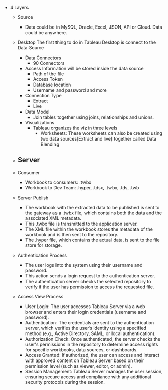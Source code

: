 - 4 Layers
  - Source
    - Data could be in MySQL, Oracle, Excel, JSON, API or Cloud. Data could be anywhere.
  - Desktop
    The first thing to do in Tableau Desktop is connect to the Data Source
    - Data Connectors
      - 90 Connectors
    - Access Information will be stored inside the data source
      - Path of the file
      - Access Token
      - Database location
      - Username and password and more
    - Connection Type
      - Extract
      - Live
    - Data Model
      - Join tables together using joins, relationships and unions.
    - Visualizations
      - Tableau organizes the viz in three levels
        - Worksheets: These worksheets can also be created using two data sources[Extract and live] together called Data Blending
  - Server
    - 
  - Consumer
    - Workbook to consumers: .twbx
    - Workbook to Dev Team: .hyper, .tdsx, .twbx, .tds, .twb

  - Server Publish
    - The workbook with the extracted data to be published is sent to the gateway as a .twbx file, which contains both the data and the associated XML metadata.
    - This .twbx file is transmitted to the application server.
    - The XML file within the workbook stores the metadata of the workbook and is then sent to the repository.
    - The .hyper file, which contains the actual data, is sent to the file store for storage.

  - Authentication Process
    - The user logs into the system using their username and password.
    - This action sends a login request to the authentication server.
    - The authentication server checks the selected repository to verify if the user has permission to access the requested file.

  - Access View Process
    - User Login: The user accesses Tableau Server via a web browser and enters their login credentials (username and password).
    - Authentication: The credentials are sent to the authentication server, which verifies the user’s identity using a specified method (e.g., Active Directory, SAML, or local authentication).
    - Authorization Check: Once authenticated, the server checks the user's permissions in the repository to determine access rights for specific workbooks, data sources, or dashboards.
    - Access Granted: If authorized, the user can access and interact with approved content on Tableau Server based on their permission level (such as viewer, editor, or admin).
    - Session Management: Tableau Server manages the user session, ensuring secure access and compliance with any additional security protocols during the session.
